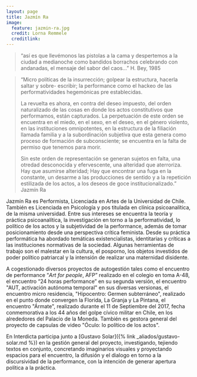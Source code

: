 ```yaml
---
layout: page
title: Jazmín Ra
image:
  feature: jazmin-ra.jpg
  credit: Lorna Remmele
  creditlink:
---
```


> “así es que llevémonos las pistolas a la cama y despertemos a la ciudad a medianoche como bandidos borrachos celebrando con andanadas, el mensaje del sabor del caos…” H. Bey, 1985

> “Micro políticas de la insurrección; golpear la estructura, hacerla saltar y sobre- escribir; la performance como el hackeo de las performatividades hegemónicas pre establecidas.
>
> La revuelta es ahora, en contra del deseo impuesto, del orden naturalizado de las cosas en donde los actos constitutivos que performamos, están capturados. La perpetuación de este orden se encuentra en el miedo, en el sexo, en el deseo, en el género violento, en las instituciones omnipotentes, en la estructura de la filiación llamada familia y a la subordinación subjetiva que esta genera como proceso de formación de subconsciente; se encuentra en la falta de permiso que tenemos para morir.
>
> Sin este orden de representación se generan sujetos en falta, una otredad desconocida y efervescente, una alteridad que aterroriza. Hay que asumirse alteridad; Hay que encontrar una fuga en la constante, un desarme a las producciones de sentido y a la repetición estilizada de los actos, a los deseos de goce institucionalizado.” Jazmín Ra

Jazmín Ra es Performista, Licenciada en Artes de la Universidad de Chile. También es Licenciada en Psicología y pos titulada en clínica psicoanalítica, de la misma universidad.  Entre sus intereses se encuentra la teoría y práctica psicoanalítica,  la investigación en torno a la performatividad, lo político de los actos y la subjetividad de la performance, además de tomar posicionamiento desde una perspectiva crítica feminista. Desde su práctica performática ha abordado temáticas existencialistas, identitarias y críticas a las instituciones normativas de la sociedad. Algunas herramientas  de trabajo son el malestar en la cultura,  el posporno,  los objetos investidos de poder político patriarcal y la intensión de realizar una maternidad disidente.

A cogestionado diversos proyectos de autogestión tales como el encuentro de performance “_Art for  people_, AFP” realizado en el colegio en toma A-48,  el encuentro “24 horas performance” en su segunda versión, el encuentro "AUT, activación autónoma temporal" en sus diversas versionas, el encuentro micro residencia, "Hipocentro: Germen subterráneo", realizado en el punto donde convergen la Florida, La Granja y La Pintana, el encuentro "Ármate", realizado durante el 11 de Septiembre del 2017, fecha conmemorativa a los 44 años del golpe cívico militar en Chile, en los alrededores del Palacio de la Moneda. También es gestora general del proyecto de capsulas de video "Óculo: lo político de los actos".

En Interdicta participa junto a [Gustavo Solar]({% link _aliados/gustavo-solar.md %}) en la gestión general del proyecto, investigando, tejiendo textos en conjunto, concretando imaginarios visuales y proyectando espacios para el encuentro, la difusión y el dialogo en torno a la discursividad de la performance, con la intención de generar apertura política a la práctica.
